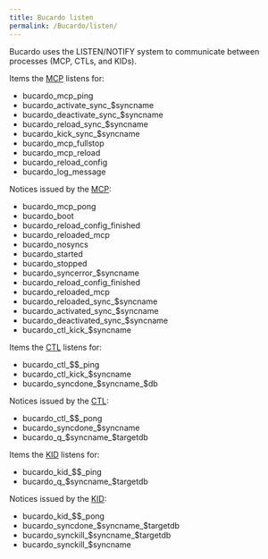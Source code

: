 ```yaml
---
title: Bucardo listen
permalink: /Bucardo/listen/
---
```


Bucardo uses the LISTEN/NOTIFY system to communicate between processes (MCP, CTLs, and KIDs).

Items the [MCP](/MCP "wikilink") listens for:

-   bucardo_mcp_ping
-   bucardo_activate_sync_$syncname
-   bucardo_deactivate_sync_$syncname
-   bucardo_reload_sync_$syncname
-   bucardo_kick_sync_$syncname
-   bucardo_mcp_fullstop
-   bucardo_mcp_reload
-   bucardo_reload_config
-   bucardo_log_message

Notices issued by the [MCP](/MCP "wikilink"):

-   bucardo_mcp_pong
-   bucardo_boot
-   bucardo_reload_config_finished
-   bucardo_reloaded_mcp
-   bucardo_nosyncs
-   bucardo_started
-   bucardo_stopped
-   bucardo_syncerror_$syncname
-   bucardo_reload_config_finished
-   bucardo_reloaded_mcp
-   bucardo_reloaded_sync_$syncname
-   bucardo_activated_sync_$syncname
-   bucardo_deactivated_sync_$syncname
-   bucardo_ctl_kick_$syncname

Items the [CTL](/CTL "wikilink") listens for:

-   bucardo_ctl_$$_ping
-   bucardo_ctl_kick_$syncname
-   bucardo_syncdone_$syncname_$db

Notices issued by the [CTL](/CTL "wikilink"):

-   bucardo_ctl_$$_pong
-   bucardo_syncdone_$syncname
-   bucardo_q_$syncname_$targetdb

Items the [KID](/KID "wikilink") listens for:

-   bucardo_kid_$$_ping
-   bucardo_q_$syncname_$targetdb

Notices issued by the [KID](/KID "wikilink"):

-   bucardo_kid_$$_pong
-   bucardo_syncdone_$syncname_$targetdb
-   bucardo_synckill_$syncname_$targetdb
-   bucardo_synckill_$syncname
